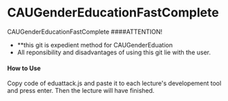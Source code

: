 # CAUGenderEducationFastComplete
CAUGenderEducationFastComplete
####ATTENTION!
 * **this git is expedient method for CAUGenderEduation
 * All reponsibility and disadvantages of using this git lie with the user.

#### How to Use

Copy code of eduattack.js and paste it to each lecture's developement tool
and press enter. Then the lecture will have finished.
